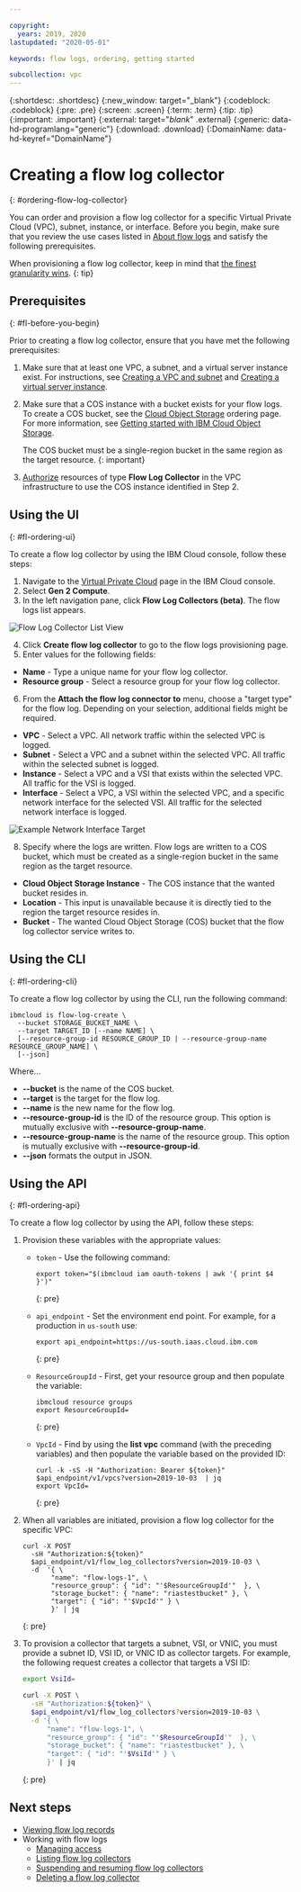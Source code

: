 ```yaml
---

copyright:
  years: 2019, 2020
lastupdated: "2020-05-01"

keywords: flow logs, ordering, getting started

subcollection: vpc
---
```


{:shortdesc: .shortdesc}
{:new_window: target="_blank"}
{:codeblock: .codeblock}
{:pre: .pre}
{:screen: .screen}
{:term: .term}
{:tip: .tip}
{:important: .important}
{:external: target="_blank_" .external}
{:generic: data-hd-programlang="generic"}
{:download: .download}
{:DomainName: data-hd-keyref="DomainName"}

# Creating a flow log collector
{: #ordering-flow-log-collector}

You can order and provision a flow log collector for a specific Virtual Private Cloud (VPC), subnet, instance, or interface. Before you begin, make sure that you review the use cases listed in [About flow logs](/docs/vpc?topic=vpc-fl-prereq) and satisfy the following prerequisites.

When provisioning a flow log collector, keep in mind that [the finest granularity wins](/docs/vpc?topic=vpc-flow-logs#flow-logs-granularity-wins).
{: tip}

## Prerequisites
{: #fl-before-you-begin}

Prior to creating a flow log collector, ensure that you have met the following prerequisites:

1. Make sure that at least one VPC, a subnet, and a virtual server instance exist. For instructions, see [Creating a VPC and subnet](/docs/vpc?topic=vpc-creating-a-vpc-using-the-ibm-cloud-console#creating-a-vpc-and-subnet) and [Creating a virtual server instance](/docs/vpc?topic=vpc-creating-a-vpc-using-the-ibm-cloud-console#creating-a-vsi).
2. Make sure that a COS instance with a bucket exists for your flow logs. To create a COS bucket, see the [Cloud Object Storage](https://cloud.ibm.com/catalog/services/cloud-object-storage) ordering page. For more information, see [Getting started with IBM Cloud Object Storage](/docs/cloud-object-storage?topic=cloud-object-storage-getting-started).

   The COS bucket must be a single-region bucket in the same region as the target resource.
   {: important}

3. [Authorize](/docs/iam?topic=iam-serviceauth#create-auth) resources of type **Flow Log Collector** in the VPC infrastructure to use the COS instance identified in Step 2.

## Using the UI
{: #fl-ordering-ui}

To create a flow log collector by using the IBM Cloud console, follow these steps:

1. Navigate to the [Virtual Private Cloud](https://cloud.ibm.com/vpc/) page in the IBM Cloud console.
2. Select **Gen 2 Compute**.
3. In the left navigation pane, click **Flow Log Collectors (beta)**. The flow logs list appears.

  ![Flow Log Collector List View](./images/list-view-01.png "Flow Log Collector List View")

4. Click **Create flow log collector** to go to the flow logs provisioning page.
5. Enter values for the following fields:

  * **Name** - Type a unique name for your flow log collector.
  * **Resource group** - Select a resource group for your flow log collector.

6. From the **Attach the flow log connector to** menu, choose a "target type" for the flow log. Depending on your selection, additional fields might be required.   

  * **VPC** - Select a VPC. All network traffic within the selected VPC is logged.
  * **Subnet** -  Select a VPC and a subnet within the selected VPC. All traffic within the selected subnet is logged.
  * **Instance** - Select a VPC and a VSI that exists within the selected VPC. All traffic for the VSI is logged.
  * **Interface** - Select a VPC, a VSI within the selected VPC, and a specific network interface for the selected VSI. All traffic for the selected network interface is logged.

  ![Example Network Interface Target](./images/flow-log-provision-interface-target-example.png "Example Network Interface Target")

8. Specify where the logs are written. Flow logs are written to a COS bucket, which must be created as a single-region bucket in the same region as the target resource.

  * **Cloud Object Storage Instance** - The COS instance that the wanted bucket resides in.
  * **Location** - This input is unavailable because it is directly tied to the region the target resource resides in.
  * **Bucket** - The wanted Cloud Object Storage (COS) bucket that the flow log collector service writes to.

## Using the CLI
{: #fl-ordering-cli}

To create a flow log collector by using the CLI, run the following command:

  ```
  ibmcloud is flow-log-create \
    --bucket STORAGE_BUCKET_NAME \
    --target TARGET_ID [--name NAME] \
    [--resource-group-id RESOURCE_GROUP_ID | --resource-group-name RESOURCE_GROUP_NAME] \
    [--json]
  ```

Where...

* **--bucket** is the name of the COS bucket.
* **--target** is the target for the flow log.
* **--name** is the new name for the flow log.
* **--resource-group-id** is the ID of the resource group. This option is mutually exclusive with **--resource-group-name**.
* **--resource-group-name** is the name of the resource group. This option is mutually exclusive with **--resource-group-id**.
* **--json** formats the output in JSON.

## Using the API
{: #fl-ordering-api}

To create a flow log collector by using the API, follow these steps:

1. Provision these variables with the appropriate values:

   * `token` - Use the following command:

      ```
      export token="$(ibmcloud iam oauth-tokens | awk '{ print $4 }')"
      ```
      {: pre}

   *  `api_endpoint` - Set the environment end point. For example, for a production in `us-south` use:

      ```
      export api_endpoint=https://us-south.iaas.cloud.ibm.com
      ```
      {: pre}

   * `ResourceGroupId` - First, get your resource group and then populate the variable:

      ```
      ibmcloud resource groups
      export ResourceGroupId=
      ```
      {: pre}

   * `VpcId` - Find by using the **list vpc** command (with the preceding variables) and then populate the variable based on the provided ID:

      ```
      curl -k -sS -H "Authorization: Bearer ${token}" $api_endpoint/v1/vpcs?version=2019-10-03  | jq
      export VpcId=
      ```
      {: pre}

2. When all variables are initiated, provision a flow log collector for the specific VPC:

   ```
   curl -X POST
     -sH "Authorization:${token}"
     $api_endpoint/v1/flow_log_collectors?version=2019-10-03 \
     -d  '{ \
          "name": "flow-logs-1", \
          "resource_group": { "id": "'$ResourceGroupId'"  }, \
          "storage_bucket": { "name": "riastestbucket" }, \
          "target": { "id": "'$VpcId'" } \
          }' | jq
   ```
   {: pre}

3. To provision a collector that targets a subnet, VSI, or VNIC, you must provide a subnet ID, VSI ID, or VNIC ID as collector targets. For example, the following request creates a collector that targets a VSI ID:

   ```bash
   export VsiId=

   curl -X POST \
     -sH "Authorization:${token}" \
     $api_endpoint/v1/flow_log_collectors?version=2019-10-03 \
     -d '{ \
      	 "name": "flow-logs-1", \
         "resource_group": { "id": "'$ResourceGroupId'"  }, \
         "storage_bucket": { "name": "riastestbucket" }, \
         "target": { "id": "'$VsiId'" } \
         }' | jq    
   ```
   {: pre}

## Next steps

* [Viewing flow log records](/docs/vpc?topic=vpc-fl-analyze)
* Working with flow logs
   * [Managing access](/docs/vpc?topic=vpc-fl-iam)
   * [Listing flow log collectors](/docs/vpc?topic=vpc-listing-all-flow-log-collectors)
   * [Suspending and resuming flow log collectors](/docs/vpc?topic=vpc-managing-flow-log-collectors_activate)
   * [Deleting a flow log collector](/docs/vpc?topic=vpc-deleting-a-flow-log-collector)
